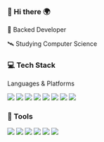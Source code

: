 ### 👋 Hi there 🌍

🚀 Backed Developer

🛰 Studying Computer Science


### 💻 Tech Stack
Languages & Platforms

<p>
    <img src="https://img.shields.io/badge/java-02303A?style=flat&logo=&logoColor=white"/>
    <img src="https://img.shields.io/badge/C-02303A?style=flat&logo=c&Color=white"/>
    <img src="https://img.shields.io/badge/Python-02303A?style=flat&logo=python&logoColor=white"/>
    <img src="https://img.shields.io/badge/Spring-02303A?style=flat&logo=spring&logoColor=white"/>
    <img src="https://img.shields.io/badge/springboot-02303A?style=flat&logo=springboot&logoColor=white"/>
    <img src="https://img.shields.io/badge/mysql-02303A?style=flat&logo=mysql&logoColor=white"/>
    <img src="https://img.shields.io/badge/mysql-02303A?style=flat&logo=mysql&logoColor=white"/>
    <img src="https://img.shields.io/badge/docker-02303A?style=flat&logo=docker&logoColor=white"/>
</p>

### 🎡 Tools
<p>
    <img src="https://img.shields.io/badge/gradle-02303A?style=flat&logo=gradle&logoColor=white"/>
    <img src="https://img.shields.io/badge/maven-02303A?style=flat&logo=&logoColor=white"/>
    <img src="https://img.shields.io/badge/intellij-02303A?style=flat&logo=intellijidea&logoColor=white"/>
    <img src="https://img.shields.io/badge/eclipse-02303A?style=flat&logo=eclipseide&logoColor=white"/>
    <img src="https://img.shields.io/badge/tomcat-02303A?style=flat&logo=apachetomcat&logoColor=white"/>
    <img src="https://img.shields.io/badge/git-02303A?style=flat&logo=git&logoColor=white"/>
</p>
